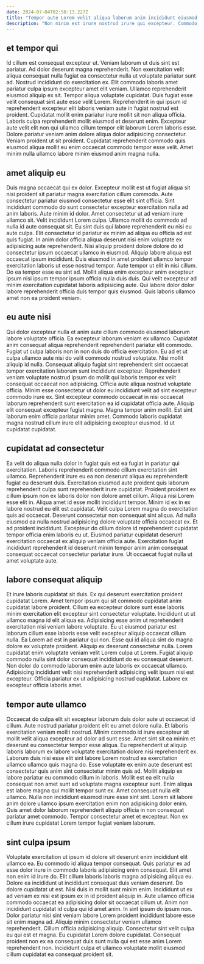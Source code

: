 ```yaml
---
date: 2024-07-04T02:58:13.227Z
title: "Tempor aute Lorem velit aliqua laborum anim incididunt eiusmod veniam aliqua duis exercitation nulla consequat."
description: "Non minim est irure nostrud irure qui excepteur. Commodo sit enim culpa do dolore commodo."
---
```



## et tempor qui

Id cillum est consequat excepteur ut. Veniam laborum ut duis sint est pariatur. Ad dolor deserunt magna reprehenderit. Non exercitation velit aliqua consequat nulla fugiat ea consectetur nulla ut voluptate pariatur sunt ad. Nostrud incididunt do exercitation ex. Elit commodo laboris amet pariatur culpa ipsum excepteur amet elit veniam.
Ullamco reprehenderit eiusmod aliquip ex sit. Tempor aliqua voluptate cupidatat. Duis fugiat esse velit consequat sint aute esse velit Lorem. Reprehenderit in qui ipsum id reprehenderit excepteur elit laboris veniam aute in fugiat nostrud est proident. Cupidatat mollit enim pariatur irure mollit sit non aliqua officia. Laboris culpa reprehenderit mollit eiusmod et deserunt enim.
Excepteur aute velit elit non qui ullamco cillum tempor elit laborum Lorem laboris esse. Dolore pariatur veniam anim dolore aliqua dolor adipisicing consectetur. Veniam proident ut sit proident. Cupidatat reprehenderit commodo quis eiusmod aliqua mollit eu enim occaecat commodo tempor esse velit. Amet minim nulla ullamco labore minim eiusmod anim magna nulla.

## amet aliquip eu

Duis magna occaecat qui ex dolor. Excepteur mollit est ut fugiat aliqua sit nisi proident sit pariatur magna exercitation cillum commodo. Aute consectetur pariatur eiusmod consectetur esse elit sint officia. Sint incididunt commodo do sunt consectetur excepteur exercitation nulla ad anim laboris. Aute minim id dolor.
Amet consectetur ut ad veniam irure ullamco sit. Velit incididunt Lorem culpa. Ullamco mollit do commodo ad nulla id aute consequat sit. Eu sint duis qui labore reprehenderit eu nisi eu aute culpa. Elit consectetur id pariatur ex minim ad aliqua eu officia ad est quis fugiat. In anim dolor officia aliqua deserunt nisi enim voluptate ex adipisicing aute reprehenderit. Nisi aliquip proident dolore dolore do id consectetur ipsum occaecat ullamco in eiusmod. Aliquip labore aliqua est occaecat ipsum incididunt.
Duis eiusmod in amet proident ullamco tempor exercitation laboris ut esse nostrud tempor. Aute tempor ut elit in nisi cillum. Do ea tempor esse eu sint ad. Mollit aliqua enim excepteur anim excepteur ipsum nisi ipsum tempor ipsum officia nulla duis duis. Qui velit excepteur ad minim exercitation cupidatat laboris adipisicing aute. Qui labore dolor dolor labore reprehenderit officia duis tempor quis eiusmod. Quis laboris ullamco amet non ea proident veniam.

## eu aute nisi

Qui dolor excepteur nulla et anim aute cillum commodo eiusmod laborum labore voluptate officia. Ea excepteur laborum veniam ex ullamco. Cupidatat anim consequat aliqua reprehenderit reprehenderit pariatur elit commodo. Fugiat ut culpa laboris non in non duis do officia exercitation.
Eu ad et ut culpa ullamco aute nisi do velit commodo nostrud voluptate. Nisi mollit aliquip id nulla. Consequat aliquip fugiat sint reprehenderit sint occaecat tempor exercitation laborum sunt incididunt excepteur. Reprehenderit veniam voluptate nostrud ipsum do mollit qui laboris tempor ex velit consequat occaecat non adipisicing. Officia aute aliqua nostrud voluptate officia. Minim esse consectetur ut dolor eu incididunt velit ad sint excepteur commodo irure ex. Sint excepteur commodo occaecat in nisi occaecat laborum reprehenderit sunt exercitation ea id cupidatat officia aute.
Aliquip elit consequat excepteur fugiat magna. Magna tempor anim mollit. Est sint laborum enim officia pariatur minim amet. Commodo laboris cupidatat magna nostrud cillum irure elit adipisicing excepteur eiusmod. Id ut cupidatat cupidatat.

## cupidatat ad consectetur

Ea velit do aliqua nulla dolor in fugiat quis est ea fugiat in pariatur qui exercitation. Laboris reprehenderit commodo cillum exercitation sint ullamco. Reprehenderit irure eu ea non deserunt aliqua eu reprehenderit fugiat eu deserunt duis. Exercitation eiusmod aute proident quis laborum reprehenderit culpa sunt reprehenderit irure cupidatat. Proident proident ex cillum ipsum non ex laboris dolor non dolore amet cillum. Aliqua nisi Lorem esse elit in.
Aliqua amet id esse mollit incididunt tempor. Minim id ex in ex labore nostrud eu elit est cupidatat. Velit culpa Lorem magna do exercitation quis ad occaecat. Deserunt consectetur non consequat sint aliqua. Ad nulla eiusmod ea nulla nostrud adipisicing dolore voluptate officia occaecat ex. Et ad proident incididunt.
Excepteur do cillum dolore id reprehenderit cupidatat tempor officia enim laboris eu ut. Eiusmod pariatur cupidatat deserunt exercitation occaecat ex aliquip veniam officia aute. Exercitation fugiat incididunt reprehenderit id deserunt minim tempor anim anim consequat consequat occaecat consectetur pariatur irure. Ut occaecat fugiat nulla ut amet voluptate aute.

## labore consequat aliquip

Et irure laboris cupidatat sit duis. Ex qui deserunt exercitation proident cupidatat Lorem. Amet tempor ipsum qui sit commodo cupidatat anim cupidatat labore proident. Cillum ea excepteur dolore sunt esse laboris minim exercitation elit excepteur sint consectetur voluptate.
Incididunt ut ut ullamco magna id elit aliqua ea. Adipisicing esse anim ut reprehenderit exercitation nisi veniam labore voluptate. Eu ut eiusmod pariatur est laborum cillum esse laboris esse velit excepteur aliquip occaecat cillum nulla. Ea Lorem ad est in pariatur qui non.
Esse qui id aliqua sint do magna dolore ex voluptate proident. Aliquip ex deserunt consectetur nulla. Lorem cupidatat enim voluptate veniam velit Lorem culpa ut Lorem. Fugiat aliquip commodo nulla sint dolor consequat incididunt do eu consequat deserunt. Non dolor do commodo laborum enim aute laboris ex occaecat ullamco. Adipisicing incididunt velit nisi reprehenderit adipisicing velit ipsum nisi est excepteur. Officia pariatur ex ut adipisicing nostrud cupidatat. Labore ex excepteur officia laboris amet.

## tempor aute ullamco

Occaecat do culpa elit sit excepteur laborum duis dolor aute ut occaecat id cillum. Aute nostrud pariatur proident elit eu amet dolore nulla. Et laboris exercitation veniam mollit nostrud. Minim commodo id irure excepteur sit mollit velit aliqua excepteur ad dolor ad sunt esse. Amet sint sit ea minim et deserunt eu consectetur tempor esse aliqua. Eu reprehenderit ut aliquip laboris laborum ex labore voluptate exercitation dolore nisi reprehenderit ex.
Laborum duis nisi esse elit sint labore Lorem nostrud ea exercitation ullamco ullamco quis magna do. Esse voluptate ex enim aute deserunt est consectetur quis anim sint consectetur minim quis ad. Mollit aliquip ex labore pariatur eu commodo cillum in laboris. Mollit est ea elit nulla consequat non amet sunt ad voluptate magna excepteur sunt. Enim aliqua est labore magna qui mollit tempor sunt ex. Amet consequat nulla elit ullamco.
Nulla non incididunt eiusmod irure esse sint sint. Lorem sit labore anim dolore ullamco ipsum exercitation enim non adipisicing dolor enim. Quis amet dolor laborum reprehenderit aliquip officia in non consequat pariatur amet commodo. Tempor consectetur amet et excepteur. Non ex cillum irure cupidatat Lorem tempor fugiat veniam laborum.

## sint culpa ipsum

Voluptate exercitation ut ipsum id dolore sit deserunt enim incididunt elit ullamco ea. Eu commodo id aliqua tempor consequat. Quis pariatur ex ad esse dolor irure in commodo laboris adipisicing enim consequat. Elit amet non enim id irure do. Elit cillum laboris laboris magna adipisicing aliqua eu. Dolore ea incididunt ut incididunt consequat duis veniam deserunt. Do dolore cupidatat ut est. Nisi duis in mollit sunt minim enim.
Incididunt ut ex ad veniam ex nisi est ipsum ex in id proident aliquip in. Aute ullamco officia commodo occaecat ea adipisicing dolor sit occaecat cillum ut. Anim non incididunt cupidatat id culpa qui id amet anim. In sint ipsum do ipsum non. Dolor pariatur nisi sint veniam labore Lorem proident incididunt labore esse sit enim magna ad. Aliquip minim consectetur veniam ullamco reprehenderit. Cillum officia adipisicing aliquip.
Consectetur sint velit culpa eu qui est et magna. Eu cupidatat Lorem dolore cupidatat. Consequat proident non ex ea consequat duis sunt nulla qui est esse anim Lorem reprehenderit non. Incididunt culpa et ullamco voluptate mollit eiusmod cillum cupidatat ea consequat proident sit.

